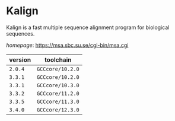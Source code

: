 # Kalign

Kalign is a fast multiple sequence alignment program for biological sequences.

*homepage*: <https://msa.sbc.su.se/cgi-bin/msa.cgi>

version | toolchain
--------|----------
``2.0.4`` | ``GCCcore/10.2.0``
``3.3.1`` | ``GCCcore/10.2.0``
``3.3.1`` | ``GCCcore/10.3.0``
``3.3.2`` | ``GCCcore/11.2.0``
``3.3.5`` | ``GCCcore/11.3.0``
``3.4.0`` | ``GCCcore/12.3.0``
